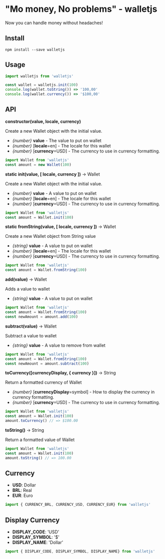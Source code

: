 # "Mo money, No problems" - walletjs

Now you can handle money without headaches!

## Install

```
npm install --save walletjs
```

## Usage

```javascript
import walletjs from 'walletjs'

const wallet = walletjs.init(100)
console.log(wallet.toString()) => '100,00'
console.log(wallet.currency()) => '$100,00'
```

## API

**constructor(value, locale, currency)**

Create a new Wallet object with the initial value.
  - *{number}* **value** - The value to put on wallet
  - *{number}* [**locale**=en] - The locale for this wallet
  - *{number}* [**currency**=USD] - The currency to use in currency formatting.

```javascript
import Wallet from 'walletjs'
const amount = new Wallet(100)
```

**static init(value, [ locale, currency ])** -> Wallet

Create a new Wallet object with the initial value.
  - *{number}* **value** - A value to put on wallet
  - *{number}* [**locale**=en] - The locale for this wallet
  - *{number}* [**currency**=USD] - The currency to use in currency formatting.

```javascript
import Wallet from 'walletjs'
const amount = Wallet.init(100)
```

**static fromString(value, [ locale, currency ])** -> Wallet

Create a new Wallet object from String value
  - *{string}* **value** - A value to put on wallet
  - *{number}* [**locale**=en] - The locale for this wallet
  - *{number}* [**currency**=USD] - The currency to use in currency formatting.

```javascript
import Wallet from 'walletjs'
const amount = Wallet.fromString(100)
```

**add(value)** -> Wallet

Adds a value to wallet
  - *{string}* **value** - A value to put on wallet

```javascript
import Wallet from 'walletjs'
const amount = Wallet.fromString(100)
const newAmount = amount.add(100)
```

**subtract(value)** -> Wallet

Subtract a value to wallet
  - *{string}* **value** - A value to remove from wallet

```javascript
import Wallet from 'walletjs'
const amount = Wallet.fromString(100)
const newAmount = amount.subtract(100)
```


**toCurrency([currencyDisplay, { currency }])** -> String

Return a formatted currency of Wallet
  - *{number}* [**currencyDisplay**=symbol] - How to display the currency in currency formatting.
  - *{number}* [**currency**=USD] - The currency to use in currency formatting.

```javascript
import Wallet from 'walletjs'
const amount = Wallet.init(100)
amount.toCurrency() // => $100.00
```

**toString()** -> String

Return a formatted value of Wallet

```javascript
import Wallet from 'walletjs'
const amount = Wallet.init(100)
amount.toString() // => 100.00
```

## Currency

 - **USD**: Dollar
 - **BRL**: Real
 - **EUR**: Euro

```javascript
import { CURRENCY_BRL, CURRENCY_USD, CURRENCY_EUR} from 'walletjs'
```

## Display Currency

 - **DISPLAY_CODE**: 'USD'
 - **DISPLAY_SYMBOL**: '$'
 - **DISPLAY_NAME**: 'Dollar'

```javascript
import { DISPLAY_CODE, DISPLAY_SYMBOL, DISPLAY_NAME} from 'walletjs'
```
